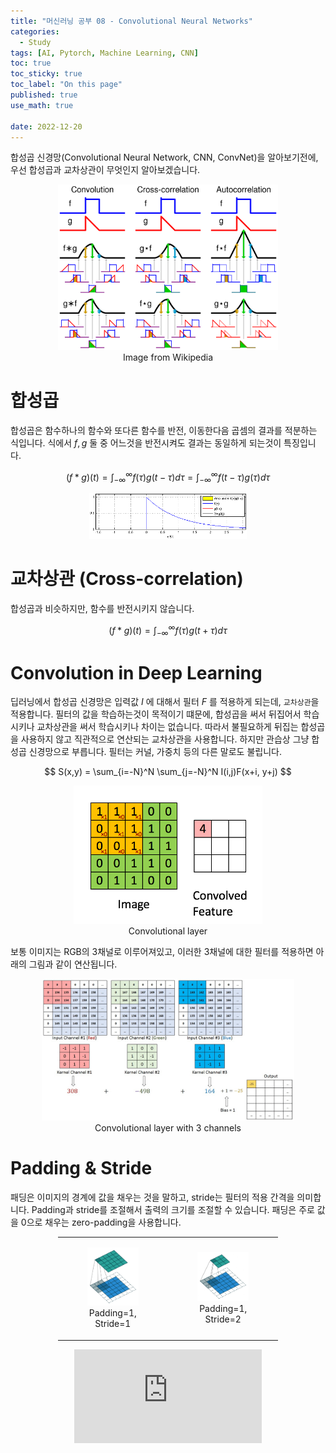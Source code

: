```yaml
---
title: "머신러닝 공부 08 - Convolutional Neural Networks"
categories:
  - Study
tags: [AI, Pytorch, Machine Learning, CNN]
toc: true
toc_sticky: true
toc_label: "On this page"
published: true
use_math: true

date: 2022-12-20
---
```


합성곱 신경망(Convolutional Neural Network, CNN, ConvNet)을 알아보기전에, 우선 합성곱과 교차상관이 무엇인지 알아보겠습니다.

<center>
<figure style="width:70%"> <img src="/Images/Study/mlstudy/8/convolution.png"/>
<figcaption> Image from Wikipedia</figcaption>
</figure>
</center>

# 합성곱

합성곱은 함수하나의 함수와 또다른 함수를 반전, 이동한다음 곱셈의 결과를 적분하는 식입니다. 식에서 $f, g$ 둘 중 어느것을 반전시켜도 결과는 동일하게 되는것이 특징입니다.

$$
(f*g)(t) = \int^\infty_{-\infty}f(\tau)g(t-\tau)d\tau = \int^\infty_{-\infty}f(t-\tau)g(\tau)d\tau
$$


<center>
<figure style="width:50%"> <img src="/Images/Study/mlstudy/8/conv.gif"/>
</figure>
</center>

# 교차상관 (Cross-correlation)

합성곱과 비슷하지만, 함수를 반전시키지 않습니다.

$$
(f*g)(t) = \int^\infty_{-\infty}f(\tau)g(t+\tau)d\tau
$$

# Convolution in Deep Learning
딥러닝에서 합성곱 신경망은 입력값 $I$ 에 대해서 필터 $F$ 를 적용하게 되는데, `교차상관`을 적용합니다. 필터의 값을 학습하는것이 목적이기 떄문에, 합성곱을 써서 뒤집어서 학습시키나 교차상관을 써서 학습시키나 차이는 없습니다. 따라서 불필요하게 뒤집는 합성곱을 사용하지 않고 직관적으로 연산되는 교차상관을 사용합니다. 하지만 관습상 그냥 합성곱 신경망으로 부릅니다. 
필터는 커널, 가중치 등의 다른 말로도 불립니다. 

$$
S(x,y) = \sum_{i=-N}^N \sum_{j=-N}^N I(i,j)F(x+i, y+j)
$$

<center>
<figure style="width:60%"> <img src="/Images/Study/mlstudy/8/cnn.gif" alt="Convolutional Neural Network"/>
<figcaption>Convolutional layer</figcaption>
</figure>
</center>

보통 이미지는 RGB의 3채널로 이루어져있고, 이러한 3채널에 대한 필터를 적용하면 아래의 그림과 같이 연산됩니다.

<center>
<figure style="width:80%">  <img src="/Images/Study/mlstudy/8/cnn-ch3.gif" alt="Convolutional Neural Network"/>
<figcaption>Convolutional layer with 3 channels</figcaption>
</figure>
</center>


# Padding & Stride
패딩은 이미지의 경계에 값을 채우는 것을 말하고, stride는 필터의 적용 간격을 의미합니다. Padding과 stride를 조절해서 출력의 크기를 조절할 수 있습니다. 패딩은 주로 값을 0으로 채우는 zero-padding을 사용합니다.

<table style="width:70%; margin: auto; text-align:center;">
  <tr>
    <td> <figure> <img src="/Images/Study/mlstudy/8/cnn-padding1-stride1.gif"/> <figcaption> Padding=1, Stride=1 </figcaption> </figure> </td>
    <td> <figure> <img src="/Images/Study/mlstudy/8/cnn-padding1-stride2.gif"/> <figcaption> Padding=1, Stride=2 </figcaption> </figure> </td>
  </tr>
</table>
  
<center>
<figure style="width:70%; ">
<iframe src="https://www.youtube.com/embed/O9-HN-yzsFQ" title="YouTube video player" frameborder="0" allow="accelerometer; autoplay; clipboard-write; encrypted-media; gyroscope; picture-in-picture" allowfullscreen></iframe>
</figure>
</center>
